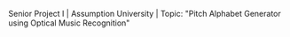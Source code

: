 Senior Project I | Assumption University
| Topic: "Pitch Alphabet Generator using Optical Music Recognition"
